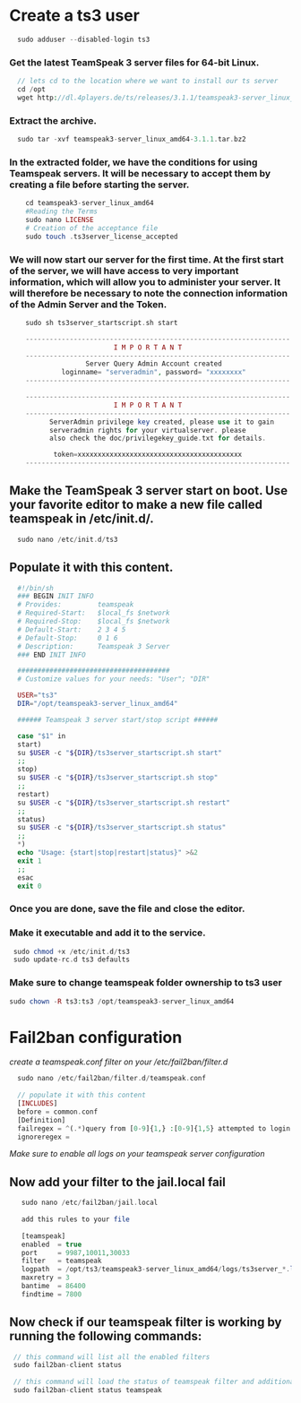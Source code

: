 # Create a ts3 user 
 
```php
  sudo adduser --disabled-login ts3
```
 
### Get the latest TeamSpeak 3 server files for 64-bit Linux.

```php
  // lets cd to the location where we want to install our ts server
  cd /opt
  wget http://dl.4players.de/ts/releases/3.1.1/teamspeak3-server_linux_amd64-3.2.3.tar.bz2
```
  
 ### Extract the archive.
  ```php
    sudo tar -xvf teamspeak3-server_linux_amd64-3.1.1.tar.bz2
  ```
  
### In the extracted folder, we have the conditions for using Teamspeak servers. It will be necessary to accept them by creating a file before starting the server.
  ```php
      cd teamspeak3-server_linux_amd64
      #Reading the Terms
      sudo nano LICENSE
      # Creation of the acceptance file
      sudo touch .ts3server_license_accepted
  ```

### We will now start our server for the first time. At the first start of the server, we will have access to very important information, which will allow you to administer your server. It will therefore be necessary to note the connection information of the Admin Server and the Token.
```php
    sudo sh ts3server_startscript.sh start

    ------------------------------------------------------------------
                          I M P O R T A N T                           
    ------------------------------------------------------------------
                   Server Query Admin Account created                 
             loginname= "serveradmin", password= "xxxxxxxx"
    ------------------------------------------------------------------

    ------------------------------------------------------------------
                          I M P O R T A N T                           
    ------------------------------------------------------------------
          ServerAdmin privilege key created, please use it to gain 
          serveradmin rights for your virtualserver. please
          also check the doc/privilegekey_guide.txt for details.

           token=xxxxxxxxxxxxxxxxxxxxxxxxxxxxxxxxxxxxxxxxx
    ------------------------------------------------------------------
 ```
## Make the TeamSpeak 3 server start on boot. Use your favorite editor to make a new file called teamspeak in /etc/init.d/.
```php
  sudo nano /etc/init.d/ts3
```
## Populate it with this content.

```php
  #!/bin/sh
  ### BEGIN INIT INFO
  # Provides:         teamspeak
  # Required-Start:   $local_fs $network
  # Required-Stop:    $local_fs $network
  # Default-Start:    2 3 4 5
  # Default-Stop:     0 1 6
  # Description:      Teamspeak 3 Server
  ### END INIT INFO

  ######################################
  # Customize values for your needs: "User"; "DIR"

  USER="ts3"
  DIR="/opt/teamspeak3-server_linux_amd64"

  ###### Teamspeak 3 server start/stop script ######

  case "$1" in
  start)
  su $USER -c "${DIR}/ts3server_startscript.sh start"
  ;;
  stop)
  su $USER -c "${DIR}/ts3server_startscript.sh stop"
  ;;
  restart)
  su $USER -c "${DIR}/ts3server_startscript.sh restart"
  ;;
  status)
  su $USER -c "${DIR}/ts3server_startscript.sh status"
  ;;
  *)
  echo "Usage: {start|stop|restart|status}" >&2
  exit 1
  ;;
  esac
  exit 0
 ```
 
 ### Once you are done, save the file and close the editor.
 ### Make it executable and add it to the service.
 ```php
  sudo chmod +x /etc/init.d/ts3
  sudo update-rc.d ts3 defaults
 ```
 ### Make sure to change teamspeak folder ownership to ts3 user 
 ```php
 sudo chown -R ts3:ts3 /opt/teamspeak3-server_linux_amd64
 ```
 
 # Fail2ban configuration
  *create a teamspeak.conf filter on your /etc/fail2ban/filter.d*
  ```php
    sudo nano /etc/fail2ban/filter.d/teamspeak.conf
    
    // populate it with this content
    [INCLUDES]
    before = common.conf
    [Definition]
    failregex = ^(.*)query from [0-9]{1,} :[0-9]{1,5} attempted to login with account "(.*)" and failed!$
    ignoreregex =
  ```
  *Make sure to enable all logs on your teamspeak server configuration*
  
  ## Now add your filter to the jail.local fail

  ```php
     sudo nano /etc/fail2ban/jail.local
     
     add this rules to your file
     
     [teamspeak]
     enabled  = true
     port     = 9987,10011,30033
     filter   = teamspeak
     logpath  = /opt/ts3/teamspeak3-server_linux_amd64/logs/ts3server_*.log
     maxretry = 3
     bantime  = 86400
     findtime = 7800
  ```
  ## Now check if our teamspeak filter is working by running the following commands:
  ```php
   // this command will list all the enabled filters
   sudo fail2ban-client status 
   
   // this command will load the status of teamspeak filter and additional details
   sudo fail2ban-client status teamspeak
  ```

